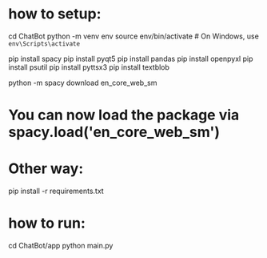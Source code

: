 # how to setup:

cd ChatBot
python -m venv env
source env/bin/activate # On Windows, use `env\Scripts\activate`

pip install spacy
pip install pyqt5
pip install pandas
pip install openpyxl
pip install psutil
pip install pyttsx3
pip install textblob

python -m spacy download en_core_web_sm

# You can now load the package via spacy.load('en_core_web_sm')

# Other way:

pip install -r requirements.txt

# how to run:

cd ChatBot/app
python main.py
